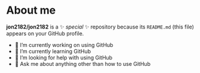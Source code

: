 # About me

**jon2182/jon2182** is a ✨ _special_ ✨ repository because its `README.md` (this file) appears on your GitHub profile.



- 🔭 I’m currently working on using GitHub
- 🌱 I’m currently learning GitHub
- 🤔 I’m looking for help with using GitHub
- 💬 Ask me about anything other than how to use GitHub

